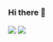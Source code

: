 ### Hi there 👋

<a><img align="center" src="https://github-readme-stats.vercel.app/api/top-langs/?username=furkanelmali&langs_count=3&theme=dark" /> </a>
<a><img align="center" src="https://github-readme-stats.vercel.app/api?username=furkanelmali&show_icons=true&theme=dark" /></a>
<!--
**furkanelmali/furkanelmali** is a ✨ _special_ ✨ repository because its `README.md` (this file) appears on your GitHub profile.

Here are some ideas to get you started:

- 🔭 I’m currently working on ...
- 🌱 I’m currently learning ...
- 👯 I’m looking to collaborate on ...
- 🤔 I’m looking for help with ...
- 💬 Ask me about ...
- 📫 How to reach me: ...
- 😄 Pronouns: ...
- ⚡ Fun fact: ...
-->
